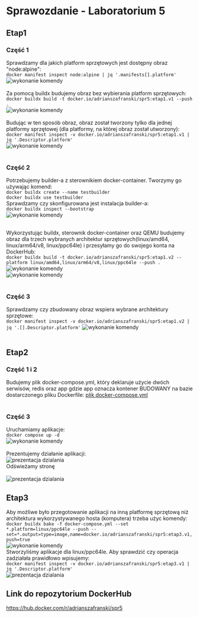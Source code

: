 # Sprawozdanie - Laboratorium 5

## Etap1

### Część 1

Sprawdzamy dla jakich platform sprzętowych jest dostępny obraz "node:alpine":<br />
```docker manifest inspect node:alpine | jq '.manifests[].platform'```<br />
![wykonanie komendy](https://github.com/Adrian54549/lab5_PFSwChO/blob/main/screenshots/etap1_nodeAlpine_platformySprzetowe.png)<br /><br />
Za pomocą buildx budujemy obraz bez wybierania platform sprzętowych:<br />
``` docker buildx build -t docker.io/adrianszafranski/spr5:etap1.v1 --push . ```<br />
![wykonanie komendy](https://github.com/Adrian54549/lab5_PFSwChO/blob/main/screenshots/etap1_budowaniePierwszegoObrazu.png)<br /><br />
Budując w ten sposób obraz, obraz został tworzony tylko dla jednej platformy sprzętowej (dla platformy, na której obraz został utworzony):<br />
```docker manifest inspect -v docker.io/adrianszafranski/spr5:etap1.v1 | jq '.Descriptor.platform'```<br />
![wykonanie komendy](https://github.com/Adrian54549/lab5_PFSwChO/blob/main/screenshots/etap1_platformyPierwszegoObrazu.png)<br /><br />
### Część 2

Potrzebujemy builder-a z sterownikiem docker-container. Tworzymy go używając komend:<br />
```docker buildx create --name testbuilder```<br />
```docker buildx use testbuilder```<br />
Sprawdzamy czy skonfigurowana jest instalacja builder-a:<br />
```docker buildx inspect --bootstrap```<br />
![wykonanie komendy](https://github.com/Adrian54549/lab5_PFSwChO/blob/main/screenshots/builder.png)<br /><br />


Wykorzystując buildx, sterownik docker-container oraz QEMU budujemy obraz dla trzech wybranych architektur sprzętowych(linux/amd64, linux/arm64/v8, linux/ppc64le) i przesyłamy go do swojego konta na DockerHub:<br />
```docker buildx build -t docker.io/adrianszafranski/spr5:etap1.v2 --platform linux/amd64,linux/arm64/v8,linux/ppc64le --push .```<br />
![wykonanie komendy](https://github.com/Adrian54549/lab5_PFSwChO/blob/main/screenshots/etap1_budowanieDrugiegoObrazu_cz1.png)<br />
![wykonanie komendy](https://github.com/Adrian54549/lab5_PFSwChO/blob/main/screenshots/etap1_budowanieDrugiegoObrazu_cz2.png)<br /><br />

### Część 3
Sprawdzamy czy zbudowany obraz wspiera wybrane architektury sprzętowe:<br />
 ```docker manifest inspect -v docker.io/adrianszafranski/spr5:etap1.v2 | jq '.[].Descriptor.platform'```
![wykonanie komendy](https://github.com/Adrian54549/lab5_PFSwChO/blob/main/screenshots/etap1_platformyDrugiegoObrazu.png)<br /><br />

## Etap2

### Część 1 i 2
Budujemy plik docker-compose.yml, który deklaruje użycie dwóch serwisów, redis oraz app gdzie app oznacza kontener BUDOWANY na bazie dostarczonego pliku Dockerfile:
[plik docker-compose.yml](https://github.com/Adrian54549/lab5_PFSwChO/blob/main/docker-compose.yml)<br /><br />

### Część 3
Uruchamiamy aplikacje:<br />
```docker compose up -d```<br />
![wykonanie komendy](https://github.com/Adrian54549/lab5_PFSwChO/blob/main/screenshots/etap2_uruchamianieUtworzonejAplikacji.png)<br /><br />
Prezentujemy działanie aplikacji:<br />
![prezentacja dzialania](https://github.com/Adrian54549/lab5_PFSwChO/blob/main/screenshots/etap2_prezentacjaDzialaniaUtworzonejAplikacji_cz1.png)<br />
Odświeżamy stronę<br /><br />
![prezentacja dzialania](https://github.com/Adrian54549/lab5_PFSwChO/blob/main/screenshots/etap2_prezentacjaDzialaniaUtworzonejAplikacji_cz2.png)<br />


## Etap3

Aby możliwe było przegotowanie aplikacji na inną platformę sprzętową niż architektura wykorzystywanego hosta (komputera) trzeba użyc komendy: <br />
```docker buildx bake -f docker-compose.yml --set *.platform=linux/ppc64le --push --set=*.output=type=image,name=docker.io/adrianszafranski/spr5:etap3.v1,push=true```<br />
![wykonanie komendy](https://github.com/Adrian54549/lab5_PFSwChO/blob/main/screenshots/etap3_wykonanieKomendy.png)<br />
Stworzyliśmy aplikacje dla linux/ppc64le. Aby sprawdzić czy operacja zadziałała prawidłowo wpisujemy:<br />
```docker manifest inspect -v docker.io/adrianszafranski/spr5:etap3.v1 | jq '.Descriptor.platform'```<br />
![prezentacja dzialania](https://github.com/Adrian54549/lab5_PFSwChO/blob/main/screenshots/etap3_wynik.png)<br />

## Link do repozytorium DockerHub
https://hub.docker.com/r/adrianszafranski/spr5
